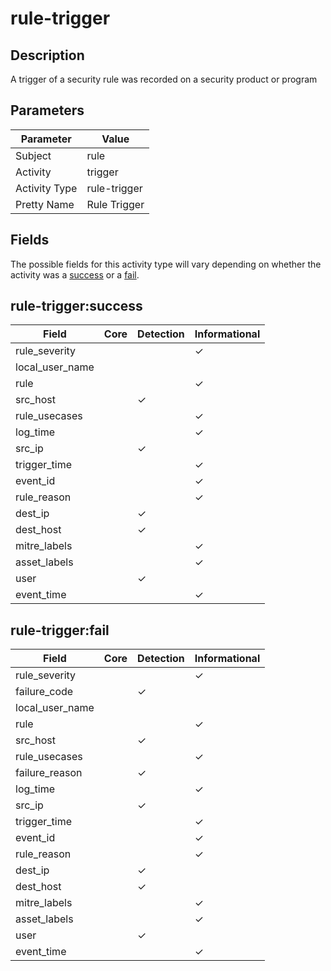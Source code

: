 rule-trigger
============

Description
-----------
A trigger of a security rule was recorded on a security product or program

Parameters
----------
| Parameter     | Value        |
| ------------- | ------------ |
| Subject       | rule         |
| Activity      | trigger      |
| Activity Type | rule-trigger |
| Pretty Name   | Rule Trigger |


Fields
------

The possible fields for this activity type will vary depending on whether the activity was a [success](#rule-triggersuccess) or a [fail](#rule-triggerfail).


rule-trigger:success
--------------------

| Field           | Core | Detection | Informational |
| --------------- | ---- | --------- | ------------- |
| rule_severity   |      |           | &#10003;      |
| local_user_name |      |           |               |
| rule            |      |           | &#10003;      |
| src_host        |      | &#10003;  |               |
| rule_usecases   |      |           | &#10003;      |
| log_time        |      |           | &#10003;      |
| src_ip          |      | &#10003;  |               |
| trigger_time    |      |           | &#10003;      |
| event_id        |      |           | &#10003;      |
| rule_reason     |      |           | &#10003;      |
| dest_ip         |      | &#10003;  |               |
| dest_host       |      | &#10003;  |               |
| mitre_labels    |      |           | &#10003;      |
| asset_labels    |      |           | &#10003;      |
| user            |      | &#10003;  |               |
| event_time      |      |           | &#10003;      |

rule-trigger:fail
-----------------

| Field           | Core | Detection | Informational |
| --------------- | ---- | --------- | ------------- |
| rule_severity   |      |           | &#10003;      |
| failure_code    |      | &#10003;  |               |
| local_user_name |      |           |               |
| rule            |      |           | &#10003;      |
| src_host        |      | &#10003;  |               |
| rule_usecases   |      |           | &#10003;      |
| failure_reason  |      | &#10003;  |               |
| log_time        |      |           | &#10003;      |
| src_ip          |      | &#10003;  |               |
| trigger_time    |      |           | &#10003;      |
| event_id        |      |           | &#10003;      |
| rule_reason     |      |           | &#10003;      |
| dest_ip         |      | &#10003;  |               |
| dest_host       |      | &#10003;  |               |
| mitre_labels    |      |           | &#10003;      |
| asset_labels    |      |           | &#10003;      |
| user            |      | &#10003;  |               |
| event_time      |      |           | &#10003;      |